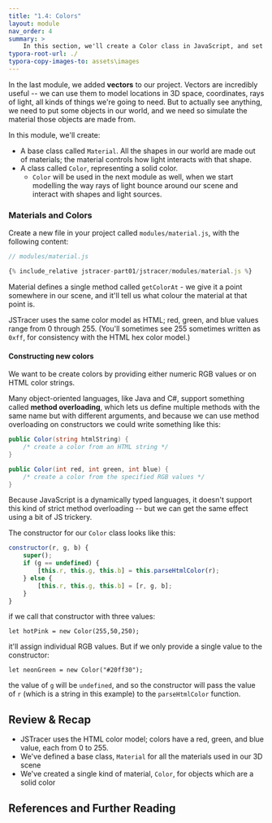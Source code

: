 ```yaml
---
title: "1.4: Colors"
layout: module
nav_order: 4
summary: >
    In this section, we'll create a Color class in JavaScript, and set up the color model we'll use to simulate objects, light and shade in our scene.
typora-root-url: ./
typora-copy-images-to: assets\images
---
```


In the last module, we added **vectors** to our project. Vectors are incredibly useful -- we can use them to model locations in 3D space, coordinates, rays of light, all kinds of things we're going to need. But to actually see anything, we need to put some objects in our world, and we need so simulate the material those objects are made from.

In this module, we'll create:

* A base class called `Material`. All the shapes in our world are made out of materials; the material controls how light interacts with that shape.
* A class called `Color`, representing a solid color.
  * `Color` will be used in the next module as well, when we start modelling the way rays of light bounce around our scene and interact with shapes and light sources.

### Materials and Colors

Create a new file in your project called `modules/material.js`, with the following content:

```javascript
// modules/material.js

{% include_relative jstracer-part01/jstracer/modules/material.js %}
```

Material defines a single method called `getColorAt` - we give it a point somewhere in our scene, and it'll tell us what colour the material at that point is.

JSTracer uses the same color model as HTML; red, green, and blue values range from 0 through 255. (You'll sometimes see 255 sometimes written as `0xff`, for consistency with the HTML hex color model.)

#### Constructing new colors

We want to be create colors by providing either numeric RGB values or on HTML color strings. 

Many object-oriented languages, like Java and C#, support something called **method overloading**, which lets us define multiple methods with the same name but with different arguments, and because we can use method overloading on constructors we could write something like this:

```csharp
public Color(string htmlString) { 
	/* create a color from an HTML string */
}

public Color(int red, int green, int blue) {
    /* create a color from the specified RGB values */
}
```

Because JavaScript is a dynamically typed languages, it doesn't support this kind of strict method overloading -- but we can get the same effect using a bit of JS trickery.

The constructor for our `Color` class looks like this:

```javascript
constructor(r, g, b) {
    super();
    if (g == undefined) {
        [this.r, this.g, this.b] = this.parseHtmlColor(r);
    } else {
        [this.r, this.g, this.b] = [r, g, b];
    }
}
```

if we call that constructor with three values:

`let hotPink = new Color(255,50,250);`

it'll assign individual RGB values. But if we only provide a single value to the constructor:

`let neonGreen = new Color("#20ff30");`

the value of `g` will be `undefined`, and so the constructor will pass the value of `r` (which is a string in this example) to the `parseHtmlColor` function.

## Review & Recap

* JSTracer uses the HTML color model; colors have a red, green, and blue value, each from 0 to 255.
* We've defined a base class, `Material` for all the materials used in our 3D scene
* We've created a single kind of material, `Color`, for objects which are a solid color

## References and Further Reading

